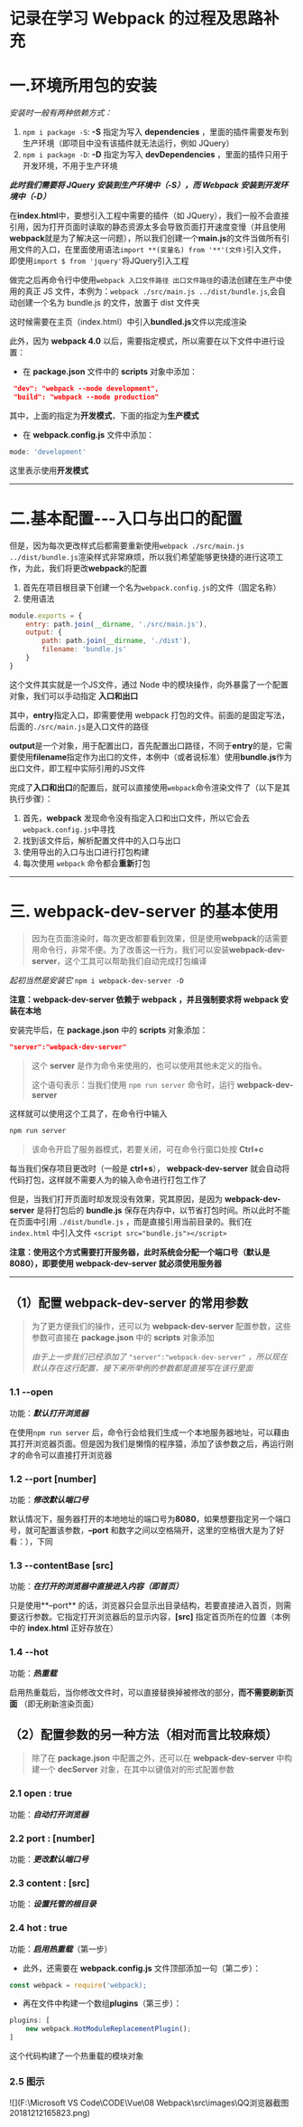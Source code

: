 # 记录在学习 Webpack 的过程及思路补充

# **一.环境所用包的安装**

*安装时一般有两种依赖方式：*

1. `npm i package -S`: **-S** 指定为写入 **dependencies** ，里面的插件需要发布到生产环境（即项目中没有该插件就无法运行，例如 JQuery）
2. `npm i package -D`: **-D** 指定为写入 **devDependencies** ，里面的插件只用于开发环境，不用于生产环境

***此时我们需要将 JQuery 安装到生产环境中（-S），而 Webpack 安装到开发环境中（-D）***

在**index.html**中，要想引入工程中需要的插件（如 JQuery），我们一般不会直接引用，因为打开页面时读取的静态资源太多会导致页面打开速度变慢（并且使用**webpack**就是为了解决这一问题），所以我们创建一个**main.js**的文件当做所有引用文件的入口，在里面使用语法`import **(变量名) from '**'(文件)`引入文件，即使用`import $ from 'jquery'`将JQuery引入工程

做完之后再命令行中使用`webpack 入口文件路径 出口文件路径`的语法创建在生产中使用的真正 JS 文件，本例为：`webpack ./src/main.js ../dist/bundle.js`,会自动创建一个名为 bundle.js 的文件，放置于 dist 文件夹

这时候需要在主页（index.html）中引入**bundled.js**文件以完成渲染

此外，因为 **webpack 4.0** 以后，需要指定模式，所以需要在以下文件中进行设置：

- 在 **package.json** 文件中的 **scripts** 对象中添加：

```json
 "dev": "webpack --mode development",  
 "build": "webpack --mode production"
```

其中，上面的指定为**开发模式**，下面的指定为**生产模式**

- 在 **webpack.config.js** 文件中添加：

```js
mode: 'development'
```

这里表示使用**开发模式**

------



# **二.基本配置---入口与出口的配置**

但是，因为每次更改样式后都需要重新使用`webpack ./src/main.js ../dist/bundle.js`渲染样式非常麻烦，所以我们希望能够更快捷的进行这项工作，为此，我们将更改**webpack**的配置

1. 首先在项目根目录下创建一个名为`webpack.config.js`的文件（固定名称）
2. 使用语法

```js
module.exports = {
    entry: path.join(__dirname, './src/main.js'),
    output: {
        path: path.join(__dirname, './dist'),
        filename: 'bundle.js'
    }
}
```

这个文件其实就是一个JS文件，通过 Node 中的模块操作，向外暴露了一个配置对象，我们可以手动指定 **入口和出口**

其中，**entry**指定入口，即需要使用 webpack 打包的文件。前面的是固定写法，后面的`./src/main.js`是入口文件的路径

**output**是一个对象，用于配置出口，首先配置出口路径，不同于**entry**的是，它需要使用**filename**指定作为出口的文件，本例中（或者说标准）使用**bundle.js**作为出口文件，即工程中实际引用的JS文件

完成了**入口和出口**的配置后，就可以直接使用`webpack`命令渲染文件了（以下是其执行步骤）：

1. 首先，**webpack** 发现命令没有指定入口和出口文件，所以它会去`webpack.config.js`中寻找
2. 找到该文件后，解析配置文件中的入口与出口
3. 使用导出的入口与出口进行打包构建
4. 每次使用 `webpack` 命令都会**重新**打包

------



# 三. webpack-dev-server 的基本使用

> 因为在页面渲染时，每次更改都要看到效果，但是使用**webpack**的话需要用命令行，非常不便。为了改善这一行为，我们可以安装**webpack-dev-server**，这个工具可以帮助我们自动完成打包编译

*起初当然是安装它* `npm i webpack-dev-server -D`

**注意：webpack-dev-server 依赖于 webpack ，并且强制要求将 webpack 安装在本地**

安装完毕后，在 **package.json** 中的 **scripts** 对象添加：

```json
"server":"webpack-dev-server"
```

> 这个 **server** 是作为命令来使用的，也可以使用其他未定义的指令。
>
> 这个语句表示：当我们使用 `npm run server` 命令时，运行 **webpack-dev-server**

这样就可以使用这个工具了，在命令行中输入

```cmd
npm run server
```

> 该命令开启了服务器模式，若要关闭，可在命令行窗口处按 **Ctrl+c**

每当我们保存项目更改时（一般是 **ctrl+s**）， **webpack-dev-server** 就会自动将代码打包，这样就不需要人为的输入命令进行打包工作了

但是，当我们打开页面时却发现没有效果，究其原因，是因为 **webpack-dev-server** 是将打包后的 **bundle.js** 保存在内存中，以节省打包时间。所以此时不能在页面中引用 `./dist/bundle.js` ，而是直接引用当前目录的。我们在 `index.html` 中引入文件 `<script src="bundle.js"></script>`

**注意：使用这个方式需要打开服务器，此时系统会分配一个端口号（默认是 8080），即要使用 webpack-dev-server 就必须使用服务器** 



------



## （1）配置 webpack-dev-server 的常用参数

> 为了更方便我们的操作，还可以为 **webpack-dev-server** 配置参数，这些参数可直接在 **package.json** 中的 **scripts** 对象添加
>
> *由于上一步我们已经添加了* `"server":"webpack-dev-server"` *，所以现在默认存在这行配置，接下来所举例的参数都是直接写在该行里面* 

### 1.1	--open

功能：***默认打开浏览器***

在使用`npm run server` 后，命令行会给我们生成一个本地服务器地址，可以藉由其打开浏览器页面。但是因为我们是懒惰的程序猿，添加了该参数之后，再运行刚才的命令可以直接打开浏览器

### 1.2	--port	[number]

功能：***修改默认端口号***

默认情况下，服务器打开的本地地址的端口号为**8080**，如果想要指定另一个端口号，就可配置该参数，**–port** 和数字之间以空格隔开，这里的空格很大是为了好看：），下同

### 1.3	--contentBase	[src]

功能：***在打开的浏览器中直接进入内容（即首页）***

只是使用**–port** 的话，浏览器只会显示出目录结构，若要直接进入首页，则需要这行参数。它指定打开浏览器后的显示内容，**[src]** 指定首页所在的位置（本例中的 **index.html** 正好存放在）

### 1.4	--hot

功能：***热重载***

启用热重载后，当你修改文件时，可以直接替换掉被修改的部分，**而不需要刷新页面** （即无刷新渲染页面）



## （2）配置参数的另一种方法（相对而言比较麻烦）

> 除了在 **package.json** 中配置之外，还可以在 **webpack-dev-server** 中构建一个 **decServer** 对象，在其中以键值对的形式配置参数

### 2.1	open : true

功能：***自动打开浏览器***

### 2.2	port : [number]

功能：***更改默认端口号***

### 2.3	content : [src]

功能：***设置托管的根目录***

### 2.4	hot : true

功能：***启用热重载***（第一步）

- 此外，还需要在 **webpack.config.js** 文件顶部添加一句（第二步）：

```js
const webpack = require('webpack);
```

- 再在文件中构建一个数组**plugins**（第三步）：

```js
plugins: [
    new webpack.HotModuleReplacementPlugin();
]
```

这个代码构建了一个热重载的模块对象

### 2.5	图示

![](F:\Microsoft VS Code\CODE\Vue\08  Webpack\src\images\QQ浏览器截图20181212165823.png)